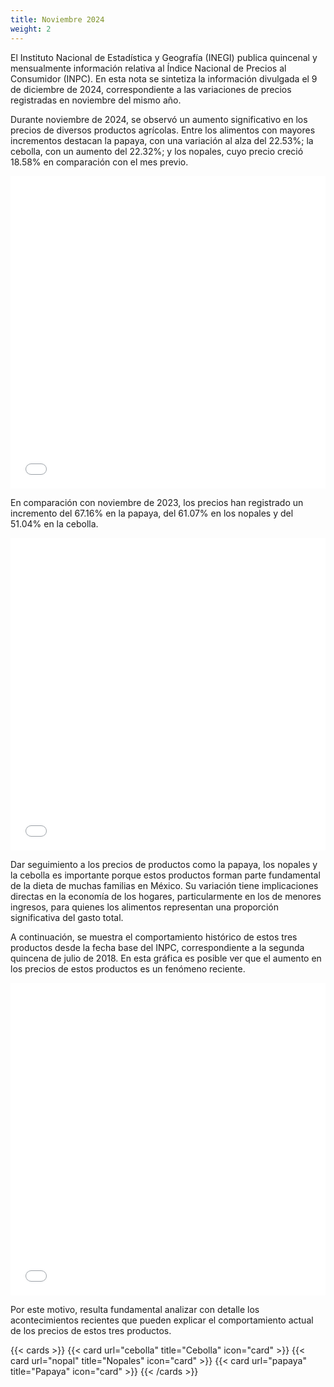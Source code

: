 ```yaml
---
title: Noviembre 2024
weight: 2
---
```


El Instituto Nacional de Estadística y Geografía (INEGI) publica quincenal y mensualmente información relativa al Índice Nacional de Precios al Consumidor (INPC). En esta nota se sintetiza la información divulgada el 9 de diciembre de 2024, correspondiente a las variaciones de precios registradas en noviembre del mismo año.

Durante noviembre de 2024, se observó un aumento significativo en los precios de diversos productos agrícolas. Entre los alimentos con mayores incrementos destacan la papaya, con una variación al alza del 22.53%; la cebolla, con un aumento del 22.32%; y los nopales, cuyo precio creció 18.58% en comparación con el mes previo.

<iframe src="/treemap_inpc_mensual.html" width="100%" height="500" style="border:none;"></iframe>

En comparación con noviembre de 2023, los precios han registrado un incremento del 67.16% en la papaya, del 61.07% en los nopales y del 51.04% en la cebolla.

<iframe src="/treemap_inpc_anual.html" width="100%" height="500" style="border:none;"></iframe>

Dar seguimiento a los precios de productos como la papaya, los nopales y la cebolla es importante porque estos productos forman parte fundamental de la dieta de muchas familias en México. Su variación tiene implicaciones directas en la economía de los hogares, particularmente en los de menores ingresos, para quienes los alimentos representan una proporción significativa del gasto total.

A continuación, se muestra el comportamiento histórico de estos tres productos desde la fecha base del INPC, correspondiente a la segunda quincena de julio de 2018. En esta gráfica es posible ver que el aumento en los precios de estos productos es un fenómeno reciente.

<iframe src="/lines.html" width="100%" height="500" style="border:none;"></iframe>

Por este motivo, resulta fundamental analizar con detalle los acontecimientos recientes que pueden explicar el comportamiento actual de los precios de estos tres productos.

{{< cards >}}
  {{< card url="cebolla" title="Cebolla" icon="card" >}}
  {{< card url="nopal" title="Nopales" icon="card" >}}
  {{< card url="papaya" title="Papaya" icon="card" >}}
{{< /cards >}}
